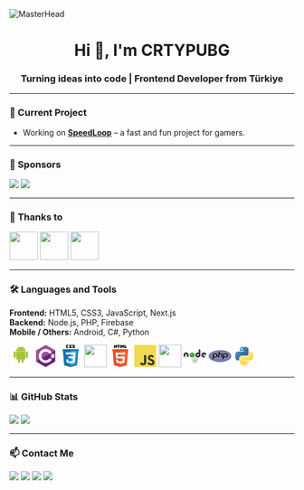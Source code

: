 ![MasterHead](https://cdn.discordapp.com/attachments/1292395158717075466/1340748293868752897/asS.jpg?ex=67b37ca7&is=67b22b27&hm=25fc9df6d3c2910520990f1150fd2e7c258876c32799c6e636394f07b9b7cc11&)

<h1 align="center">Hi 👋, I'm CRTYPUBG</h1>
<h3 align="center">Turning ideas into code | Frontend Developer from Türkiye</h3>

---

### 🔭 Current Project
- Working on **[SpeedLoop](https://github.com/yourusername/speedloop)** – a fast and fun project for gamers.

---

### 💖 Sponsors
<a href="https://github.com/sponsors/username1"><img src="https://img.shields.io/badge/Sponsor-Name1-blue?style=flat-square" /></a>
<a href="https://github.com/sponsors/username2"><img src="https://img.shields.io/badge/Sponsor-Name2-red?style=flat-square" /></a>

---

### 🤝 Thanks to
<a href="https://github.com/helper1"><img src="https://github.com/helper1.png" width="50" height="50" /></a>
<a href="https://github.com/helper2"><img src="https://github.com/helper2.png" width="50" height="50" /></a>
<a href="https://github.com/helper3"><img src="https://github.com/helper3.png" width="50" height="50" /></a>

---

### 🛠 Languages and Tools
**Frontend:** HTML5, CSS3, JavaScript, Next.js  
**Backend:** Node.js, PHP, Firebase  
**Mobile / Others:** Android, C#, Python

<p>
<a href="https://developer.android.com" target="_blank"><img src="https://raw.githubusercontent.com/devicons/devicon/master/icons/android/android-original-wordmark.svg" width="40" height="40" /></a>
<a href="https://www.w3schools.com/cs/" target="_blank"><img src="https://raw.githubusercontent.com/devicons/devicon/master/icons/csharp/csharp-original.svg" width="40" height="40" /></a>
<a href="https://www.w3schools.com/css/" target="_blank"><img src="https://raw.githubusercontent.com/devicons/devicon/master/icons/css3/css3-original-wordmark.svg" width="40" height="40" /></a>
<a href="https://firebase.google.com/" target="_blank"><img src="https://www.vectorlogo.zone/logos/firebase/firebase-icon.svg" width="40" height="40" /></a>
<a href="https://www.w3.org/html/" target="_blank"><img src="https://raw.githubusercontent.com/devicons/devicon/master/icons/html5/html5-original-wordmark.svg" width="40" height="40" /></a>
<a href="https://developer.mozilla.org/en-US/docs/Web/JavaScript" target="_blank"><img src="https://raw.githubusercontent.com/devicons/devicon/master/icons/javascript/javascript-original.svg" width="40" height="40" /></a>
<a href="https://nextjs.org/" target="_blank"><img src="https://cdn.worldvectorlogo.com/logos/nextjs-2.svg" width="40" height="40" /></a>
<a href="https://nodejs.org" target="_blank"><img src="https://raw.githubusercontent.com/devicons/devicon/master/icons/nodejs/nodejs-original-wordmark.svg" width="40" height="40" /></a>
<a href="https://www.php.net" target="_blank"><img src="https://raw.githubusercontent.com/devicons/devicon/master/icons/php/php-original.svg" width="40" height="40" /></a>
<a href="https://www.python.org" target="_blank"><img src="https://raw.githubusercontent.com/devicons/devicon/master/icons/python/python-original.svg" width="40" height="40" /></a>
</p>

---

### 📊 GitHub Stats
<p float="left">
  <img src="https://github-readme-stats.vercel.app/api/top-langs?username=crtypubg&show_icons=true&locale=en&layout=compact" width="48%" />
  <img src="https://github-readme-stats.vercel.app/api?username=crtypubg&show_icons=true&locale=en" width="48%" />
</p>

---

### 📫 Contact Me
<p>
  <a href="mailto:crtypubg1@gmail.com"><img src="https://img.shields.io/badge/Email-crtypubg1@gmail.com-red?style=flat-square" /></a>
  <a href="https://dev.to/dev.crtypubg"><img src="https://img.shields.io/badge/Dev.to-@dev.crtypubg-blue?style=flat-square" /></a>
  <a href="https://instagram.com/w.kayrax"><img src="https://img.shields.io/badge/Instagram-@w.kayrax-purple?style=flat-square" /></a>
  <a href="https://www.youtube.com/c/@crtypubgm_"><img src="https://img.shields.io/badge/YouTube-@crtypubgm_-red?style=flat-square" /></a>
</p>
